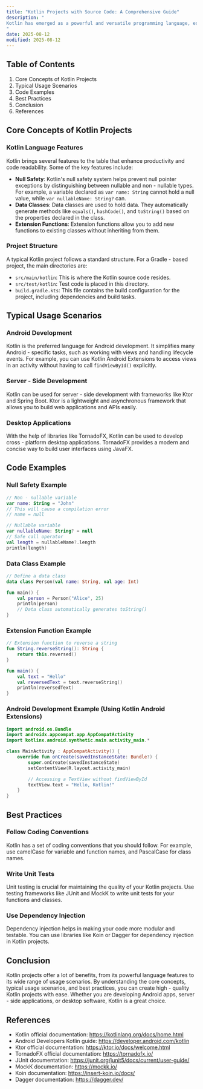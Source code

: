 ```yaml
---
title: "Kotlin Projects with Source Code: A Comprehensive Guide"
description: "
Kotlin has emerged as a powerful and versatile programming language, especially in the Android development ecosystem. It offers a modern syntax, interoperability with Java, and a wide range of features that make it a top choice for developers. In this blog post, we will explore Kotlin projects with source code, covering core concepts, typical usage scenarios, and best practices. By the end, you'll have a better understanding of how to create and manage Kotlin projects effectively.
"
date: 2025-08-12
modified: 2025-08-12
---
```


## Table of Contents
1. Core Concepts of Kotlin Projects
2. Typical Usage Scenarios
3. Code Examples
4. Best Practices
5. Conclusion
6. References

## Core Concepts of Kotlin Projects

### Kotlin Language Features
Kotlin brings several features to the table that enhance productivity and code readability. Some of the key features include:
- **Null Safety**: Kotlin's null safety system helps prevent null pointer exceptions by distinguishing between nullable and non - nullable types. For example, a variable declared as `var name: String` cannot hold a null value, while `var nullableName: String?` can.
- **Data Classes**: Data classes are used to hold data. They automatically generate methods like `equals()`, `hashCode()`, and `toString()` based on the properties declared in the class.
- **Extension Functions**: Extension functions allow you to add new functions to existing classes without inheriting from them.

### Project Structure
A typical Kotlin project follows a standard structure. For a Gradle - based project, the main directories are:
- `src/main/kotlin`: This is where the Kotlin source code resides.
- `src/test/kotlin`: Test code is placed in this directory.
- `build.gradle.kts`: This file contains the build configuration for the project, including dependencies and build tasks.

## Typical Usage Scenarios

### Android Development
Kotlin is the preferred language for Android development. It simplifies many Android - specific tasks, such as working with views and handling lifecycle events. For example, you can use Kotlin Android Extensions to access views in an activity without having to call `findViewById()` explicitly.

### Server - Side Development
Kotlin can be used for server - side development with frameworks like Ktor and Spring Boot. Ktor is a lightweight and asynchronous framework that allows you to build web applications and APIs easily.

### Desktop Applications
With the help of libraries like TornadoFX, Kotlin can be used to develop cross - platform desktop applications. TornadoFX provides a modern and concise way to build user interfaces using JavaFX.

## Code Examples

### Null Safety Example
```kotlin
// Non - nullable variable
var name: String = "John"
// This will cause a compilation error
// name = null 

// Nullable variable
var nullableName: String? = null
// Safe call operator
val length = nullableName?.length
println(length) 
```

### Data Class Example
```kotlin
// Define a data class
data class Person(val name: String, val age: Int)

fun main() {
    val person = Person("Alice", 25)
    println(person) 
    // Data class automatically generates toString()
}
```

### Extension Function Example
```kotlin
// Extension function to reverse a string
fun String.reverseString(): String {
    return this.reversed()
}

fun main() {
    val text = "Hello"
    val reversedText = text.reverseString()
    println(reversedText) 
}
```

### Android Development Example (Using Kotlin Android Extensions)
```kotlin
import android.os.Bundle
import androidx.appcompat.app.AppCompatActivity
import kotlinx.android.synthetic.main.activity_main.*

class MainActivity : AppCompatActivity() {
    override fun onCreate(savedInstanceState: Bundle?) {
        super.onCreate(savedInstanceState)
        setContentView(R.layout.activity_main)

        // Accessing a TextView without findViewById
        textView.text = "Hello, Kotlin!"
    }
}
```

## Best Practices

### Follow Coding Conventions
Kotlin has a set of coding conventions that you should follow. For example, use camelCase for variable and function names, and PascalCase for class names.

### Write Unit Tests
Unit testing is crucial for maintaining the quality of your Kotlin projects. Use testing frameworks like JUnit and MockK to write unit tests for your functions and classes.

### Use Dependency Injection
Dependency injection helps in making your code more modular and testable. You can use libraries like Koin or Dagger for dependency injection in Kotlin projects.

## Conclusion
Kotlin projects offer a lot of benefits, from its powerful language features to its wide range of usage scenarios. By understanding the core concepts, typical usage scenarios, and best practices, you can create high - quality Kotlin projects with ease. Whether you are developing Android apps, server - side applications, or desktop software, Kotlin is a great choice.

## References
- Kotlin official documentation: https://kotlinlang.org/docs/home.html
- Android Developers Kotlin guide: https://developer.android.com/kotlin
- Ktor official documentation: https://ktor.io/docs/welcome.html
- TornadoFX official documentation: https://tornadofx.io/
- JUnit documentation: https://junit.org/junit5/docs/current/user-guide/
- MockK documentation: https://mockk.io/
- Koin documentation: https://insert-koin.io/docs/
- Dagger documentation: https://dagger.dev/ 